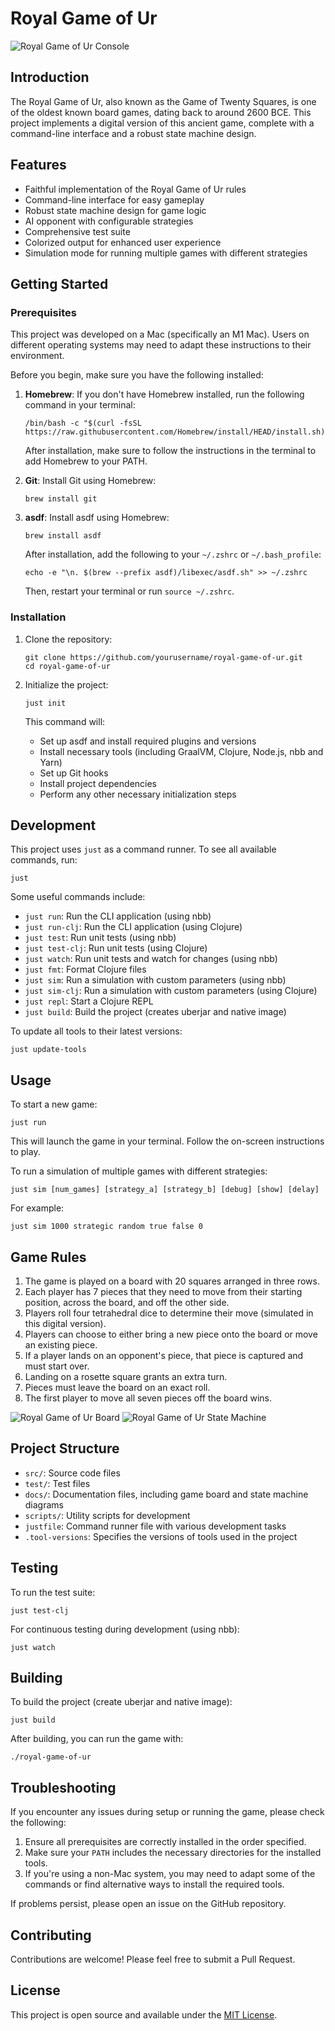 # Royal Game of Ur

![Royal Game of Ur Console](./docs/screen.png)

## Introduction

The Royal Game of Ur, also known as the Game of Twenty Squares, is one of the oldest known board games, dating back to around 2600 BCE. This project implements a digital version of this ancient game, complete with a command-line interface and a robust state machine design.

## Features

- Faithful implementation of the Royal Game of Ur rules
- Command-line interface for easy gameplay
- Robust state machine design for game logic
- AI opponent with configurable strategies
- Comprehensive test suite
- Colorized output for enhanced user experience
- Simulation mode for running multiple games with different strategies

## Getting Started

### Prerequisites

This project was developed on a Mac (specifically an M1 Mac). Users on different operating systems may need to adapt these instructions to their environment.

Before you begin, make sure you have the following installed:

1. **Homebrew**: If you don't have Homebrew installed, run the following command in your terminal:

   ```
   /bin/bash -c "$(curl -fsSL https://raw.githubusercontent.com/Homebrew/install/HEAD/install.sh)"
   ```

   After installation, make sure to follow the instructions in the terminal to add Homebrew to your PATH.

2. **Git**: Install Git using Homebrew:
   
   ```
   brew install git
   ```

3. **asdf**: Install asdf using Homebrew:

   ```
   brew install asdf
   ```

   After installation, add the following to your `~/.zshrc` or `~/.bash_profile`:

   ```
   echo -e "\n. $(brew --prefix asdf)/libexec/asdf.sh" >> ~/.zshrc
   ```

   Then, restart your terminal or run `source ~/.zshrc`.

### Installation

1. Clone the repository:
   ```
   git clone https://github.com/yourusername/royal-game-of-ur.git
   cd royal-game-of-ur
   ```

2. Initialize the project:
   ```
   just init
   ```

   This command will:
   - Set up asdf and install required plugins and versions
   - Install necessary tools (including GraalVM, Clojure, Node.js, nbb and Yarn)
   - Set up Git hooks
   - Install project dependencies
   - Perform any other necessary initialization steps

## Development

This project uses `just` as a command runner. To see all available commands, run:

```
just
```

Some useful commands include:

- `just run`: Run the CLI application (using nbb)
- `just run-clj`: Run the CLI application (using Clojure)
- `just test`: Run unit tests (using nbb)
- `just test-clj`: Run unit tests (using Clojure)
- `just watch`: Run unit tests and watch for changes (using nbb)
- `just fmt`: Format Clojure files
- `just sim`: Run a simulation with custom parameters (using nbb)
- `just sim-clj`: Run a simulation with custom parameters (using Clojure)
- `just repl`: Start a Clojure REPL
- `just build`: Build the project (creates uberjar and native image)

To update all tools to their latest versions:

```
just update-tools
```

## Usage

To start a new game:

```
just run
```

This will launch the game in your terminal. Follow the on-screen instructions to play.

To run a simulation of multiple games with different strategies:

```
just sim [num_games] [strategy_a] [strategy_b] [debug] [show] [delay]
```

For example:
```
just sim 1000 strategic random true false 0
```

## Game Rules

1. The game is played on a board with 20 squares arranged in three rows.
2. Each player has 7 pieces that they need to move from their starting position, across the board, and off the other side.
3. Players roll four tetrahedral dice to determine their move (simulated in this digital version).
4. Players can choose to either bring a new piece onto the board or move an existing piece.
5. If a player lands on an opponent's piece, that piece is captured and must start over.
6. Landing on a rosette square grants an extra turn.
7. Pieces must leave the board on an exact roll.
8. The first player to move all seven pieces off the board wins.

![Royal Game of Ur Board](./docs/board.png)
![Royal Game of Ur State Machine](./docs/rgou-fsm.png)

## Project Structure

- `src/`: Source code files
- `test/`: Test files
- `docs/`: Documentation files, including game board and state machine diagrams
- `scripts/`: Utility scripts for development
- `justfile`: Command runner file with various development tasks
- `.tool-versions`: Specifies the versions of tools used in the project

## Testing

To run the test suite:

```
just test-clj
```

For continuous testing during development (using nbb):

```
just watch
```

## Building

To build the project (create uberjar and native image):

```
just build
```

After building, you can run the game with:

```
./royal-game-of-ur
```

## Troubleshooting

If you encounter any issues during setup or running the game, please check the following:

1. Ensure all prerequisites are correctly installed in the order specified.
2. Make sure your `PATH` includes the necessary directories for the installed tools.
3. If you're using a non-Mac system, you may need to adapt some of the commands or find alternative ways to install the required tools.

If problems persist, please open an issue on the GitHub repository.

## Contributing

Contributions are welcome! Please feel free to submit a Pull Request.

## License

This project is open source and available under the [MIT License](LICENSE).
